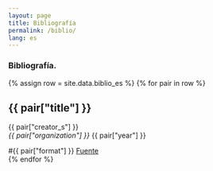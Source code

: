 ```yaml
---
layout: page
title: Bibliografía
permalink: /biblio/
lang: es
---
```


<h3>Bibliografía.</h3>

<div class="directorio">
{% assign row = site.data.biblio_es %}
{% for pair in row %}
<div class="line animatable fadeInUp">

  <h2>{{ pair["title"] }} </h2>
  <p>{{ pair["creator_s"] }} <br/>
  <i>{{ pair["organization"] }}</i> {{ pair["year"] }}</p>
  <span class="tag">#{{ pair["format"] }}</span>
  <a href="{{ pair["original_link"] }}" target="_blank" class="web">Fuente</a>

</div><!-- row -->
{% endfor %}
</div><!-- directorio -->
